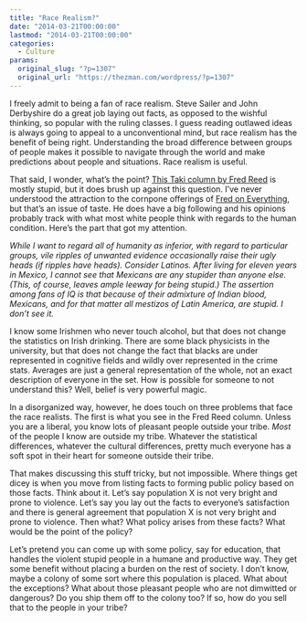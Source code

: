 ```yaml
---
title: "Race Realism?"
date: "2014-03-21T00:00:00"
lastmod: "2014-03-21T00:00:00"
categories:
  - Culture
params:
  original_slug: "?p=1307"
  original_url: "https://thezman.com/wordpress/?p=1307"
---
```


I freely admit to being a fan of race realism. Steve Sailer and John
Derbyshire do a great job laying out facts, as opposed to the wishful
thinking, so popular with the ruling classes. I guess reading outlawed
ideas is always going to appeal to a unconventional mind, but race
realism has the benefit of being right. Understanding the broad
difference between groups of people makes it possible to navigate
through the world and make predictions about people and situations. Race
realism is useful.

That said, I wonder, what’s the point? [This Taki column by Fred
Reed](http://takimag.com/article/race_realism_and_race_realists_fred_reed/print#axzz2wSN7aIX7)
is mostly stupid, but it does brush up against this question. I’ve never
understood the attraction to the cornpone offerings of [Fred on
Everything](http://www.fredoneverything.net/), but that’s an issue of
taste. He does have a big following and his opinions probably track with
what most white people think with regards to the human condition. Here’s
the part that got my attention.

*While I want to regard all of humanity as inferior, with regard to
particular groups, vile ripples of unwanted evidence occasionally raise
their ugly heads (if ripples have heads). Consider Latinos. After living
for eleven years in Mexico, I cannot see that Mexicans are any stupider
than anyone else. (This, of course, leaves ample leeway for being
stupid.) The assertion among fans of IQ is that because of their
admixture of Indian blood, Mexicans, and for that matter all mestizos of
Latin America, are stupid. I don’t see it.*

I know some Irishmen who never touch alcohol, but that does not change
the statistics on Irish drinking. There are some black physicists in the
university, but that does not change the fact that blacks are under
represented in cognitive fields and wildly over represented in the crime
stats. Averages are just a general representation of the whole, not an
exact description of everyone in the set. How is possible for someone to
not understand this? Well, belief is very powerful magic.

In a disorganized way, however, he does touch on three problems that
face the race realists. The first is what you see in the Fred Reed
column. Unless you are a liberal, you know lots of pleasant people
outside your tribe. *Most* of the people I know are outside my tribe.
Whatever the statistical differences, whatever the cultural differences,
pretty much everyone has a soft spot in their heart for someone outside
their tribe.

That makes discussing this stuff tricky, but not impossible. Where
things get dicey is when you move from listing facts to forming public
policy based on those facts. Think about it. Let’s say population X is
not very bright and prone to violence. Let’s say you lay out the facts
to everyone’s satisfaction and there is general agreement that
population X is not very bright and prone to violence. Then what? What
policy arises from these facts? What would be the point of the policy?

Let’s pretend you can come up with some policy, say for education, that
handles the violent stupid people in a humane and productive way. They
get some benefit without placing a burden on the rest of society. I
don’t know, maybe a colony of some sort where this population is placed.
What about the exceptions? What about those pleasant people who are not
dimwitted or dangerous? Do you ship them off to the colony too? If so,
how do you sell that to the people in your tribe?
